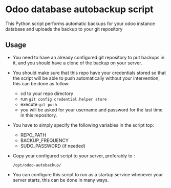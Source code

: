 # Odoo database autobackup script
This Python script performs automatic backups for your odoo instance database and uploads the backup to your git repository


## Usage

* You need to have an already configured git repository to put backups in it, and you should have a clone of the backup on your server.
* You should make sure that this repo have your credentials stored so that the script will be able to push automatically without your intervention, this can be done as follow:
    * cd to your repo directory
    * run `git config credential.helper store`
    * execute `git push`
    * you will be asked for your username and password for the last time in this repository.
* You have to simply specify the following variables in the script top:
    * REPO_PATH
    * BACKUP_FREQUENCY
    * SUDO_PASSWORD (if needed)
* Copy your configured script to your server, preferably to : 
    
    `/opt/odoo-autobackup/`
    
* You can configure this script to run as a startup service whenever your server starts, this can be done in many ways.